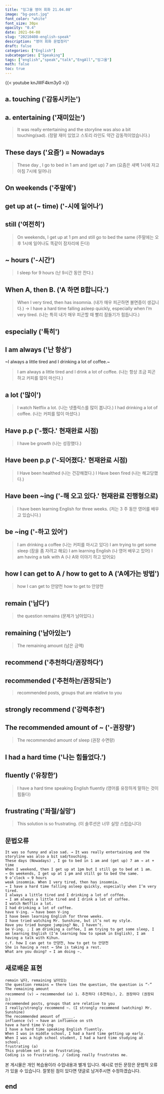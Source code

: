 ```yaml
---
title: "잉그올 영어 회화 21.04.08"
image: "bg-post.jpg"
font_color: "white"
font_size: 30px
opacity: "0.4"
date: 2021-04-08
slug: "20210408-english-speak"
description: "영어 회화 문법정리"
draft: false
categories: ["English"]    
subcategories: ["Speaking"]
tags: ["english","speak","talk","EngAll","잉그올"]
math: false
toc: true
---
```


{{< youtube knJWF4km3y0 >}} 

## a. touching ('감동시키는')
## a. entertaining ('재미있는')
> It was really entertaining and the storyline was also a bit touching(sad).  (정말 재미 있었고 스토리 라인도 약간 감동적이었습니다.)

## These days ('요즘')  = Nowadays
> These day , I go to bed in 1 am and (get up) 7 am (요즘은 새벽 1시에 자고 아침 7시에 일어나)

## On weekends ('주말에')
## get up at (~ time) ('-시에 일어나')
## still ('여전히')
> On weekends, I get up at 1 pm and still go to bed the same  (주말에는 오후 1시에 일어나도 똑같이 잠자리에 든다)

## ~ hours ('-시간')
> I sleep for 9 hours (난 9시간 동안 잔다.)

##  When A, then B. ('A 하면 B합니다.')
> When I very tired, then has insomnia. (내가 매우 피곤하면 불면증이 생깁니다.)
> → I have a hard time falling asleep quickly, especially when I’m very tired. (나는 특히 내가 매우 피곤할 때 빨리 잠들기가 힘듭니다.)

## especially ('특히')

## I am always ('난 항상')
~I always a little tired and I drinking a lot of coffee.~
> I am always a little tired and I drink a lot of coffee. (나는 항상 조금 피곤하고 커피를 많이 마신다.)

## a lot ('많이')
> I watch Netflix a lot. (나는 넷플릭스를 많이 봅니다.)
> I had drinking a lot of coffee. (나는 커피를 많이 마셨다.)


## Have p.p ('-했다.'  현재완료 시점)
> I have be growth (나는 성장했다.)

## Have been p.p ('-되어졌다.' 현재완료 시점)
> I Have been healthed (나는 건강해졌다.)
> I Have been fired (나는 해고당했다.)

## Have been ~ing ('-해 오고 있다.' 현재완료 진행형으로)
> I have been learning English for three weeks. (저는 3 주 동안 영어를 배우고 있습니다.)

## be ~ing ('-하고 있어')
> I am drinking a coffee (나는 커피를 마시고 있다)
> I am trying to get some sleep (잠을 좀 자려고 해요)
> I am learning English  (나 영어 배우고 있어)
> I am having a talk with A (나 A와 이야기 하고 있어요)

## how I can get to A / how to get to A ('A에가는 방법')
> how I can get to 안양천
> how to get to 안양천

## remain ('남다')
> the question remains (문제가 남아있다.)

## remaining ('남아있는')
> The remaining amount (남은 금액)

## recommend ('추천하다/권장하다')

## recommended ('추천하는/권장되는')
> recommended posts, groups that are relative to you

## strongly recommend ('강력추천')

## The recommended amount of ~ ('-권장량')
> The recommended amount of sleep (권장 수면량)

## I had a hard time ('나는 힘들었다.')
## fluently ('유창한')
> I have a hard time speaking English fluently (영어를 유창하게 말하는 것이 힘들다)

## frustrating ('좌절/실망')
> This solution is so frustrating. (이 솔루션은 너무 실망 스럽습니다)

## 문법오류
```  
It was so funny and also sad. → It was really entertaining and the storyline was also a bit sad/touching.
These days (Nowadays) , I go to bed in 1 am and (get up) 7 am → at + time
When I weekend, then I get up at 1pm but I still go to bed at 1 am. 
→ On weekends, I get up at 1 pm and still go to bed the same.
9 o’clock → 9 hours
weak insomnia. When I very tired, then has insomnia.
→ I have a hard time falling asleep quickly, especially when I’m very tired.
I always a little tired and I drinking a lot of coffee. 
→ I am always a little tired and I drink a lot of coffee. 
I watch Netflix a lot.
I had drinking a lot of coffee.
have V-ing. → have been V-ing
I have been learning English for three weeks.
I have tried watching Mr. Sunshine, but it’s not my style.
Have you tried bungee jumping? No, I haven’t.
be V-ing. ; I am drinking a coffee, I am trying to get some sleep, I am learning English (I’m learning how to speak in English), I am having a talk with Kihun.
c.f. how I can get to 안양천, how to get to 안양천
She is having a rest → She is taking a rest.
What are you doing? → I am doing ~. 
```


## 새로배운 표현
```
remain 남다, remaining 남아있는
the question remains = there lies the question, the question is “-”
The remaining amount
recommend (v) → recommended (a) 1. 추천하다 (추천하는), 2. 권장하다 (권장되는)
recommended posts, groups that are relative to you
I really/strongly recommend ~. (I strongly recommend (watching) Mr. Sunshine)
The recommended amount of _____.
influence (v) → have an influence on sth
have a hard time V-ing
I have a hard time speaking English fluently.
When I was in middle school, I had a hard time getting up early.
When I was a high school student, I had a hard time studying at school.
frustrating (a)
This problem set is so frustrating.
Coding is so frustrating. / Coding really frustrates me.
```


본 게시물은 개인 복습용이라 수업내용과 별개 입니다.
예시로 만든 문장은 문법적 오류가 있을 수 있습니다. 
잘못된 점이 있다면 댓글로 남겨주시면 수정하겠습니다. 


## end